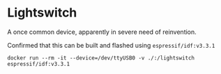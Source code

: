 Lightswitch
===========

A once common device, apparently in severe need of reinvention.

Confirmed that this can be built and flashed using `espressif/idf:v3.3.1`

```
docker run --rm -it --device=/dev/ttyUSB0 -v ./:/lightswitch espressif/idf:v3.3.1
```
